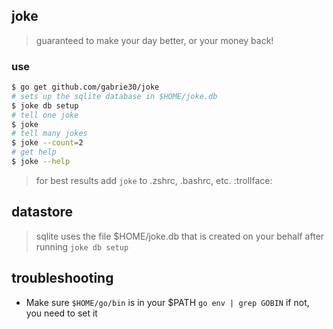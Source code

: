 ## joke

> guaranteed to make your day better, or your money back!

### use

```bash
$ go get github.com/gabrie30/joke
# sets up the sqlite database in $HOME/joke.db
$ joke db setup
# tell one joke
$ joke
# tell many jokes
$ joke --count=2
# get help
$ joke --help
```

> for best results add `joke` to .zshrc, .bashrc, etc.  :trollface:

## datastore

> sqlite uses the file $HOME/joke.db that is created on your behalf after running `joke db setup`

## troubleshooting

- Make sure `$HOME/go/bin` is in your $PATH `go env | grep GOBIN` if not, you need to set it
